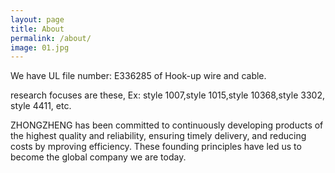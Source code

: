 ```yaml
---
layout: page
title: About
permalink: /about/
image: 01.jpg
---
```


We have UL file number: E336285 of Hook-up wire and cable.

research focuses are these, Ex: style 1007,style 1015,style 10368,style 3302, style 4411, etc.

ZHONGZHENG has been committed to continuously developing products of the highest quality and reliability, ensuring timely delivery, and reducing costs by mproving efficiency. These founding principles have led us to become the global company we are today.